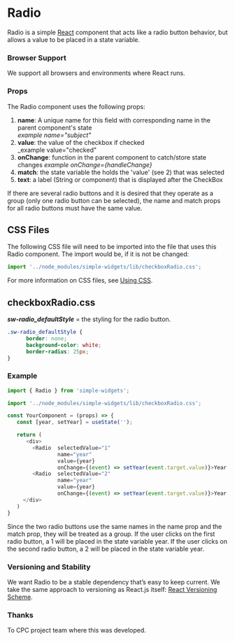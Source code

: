 # **Radio**

Radio is a simple [React] component that acts like a radio button behavior, but allows a value to be placed in a state variable.

### **Browser Support**

We support all browsers and environments where React runs.

### **Props**
The Radio component uses the following props:

1. **name**: A unique name for this field with corresponding name in the parent component's state    
    _example name="subject"_
2. **value**: the value of the checkbox if checked  
    _example value="checked"
3. **onChange**: function in the parent component to catch/store state changes 
    _example onChange={handleChange}_
5. **match**: the state variable the holds the 'value' (see 2) that was selected
6. **text**: a label (String or component) that is displayed after the CheckBox

If there are several radio buttons and it is desired that they operate as a group (only one radio button can be selected), the name and match props for all radio buttons must have the same value.

## CSS Files

The following CSS file will need to be imported into the file that uses this Radio component.  The import would be, if it is not be changed:

```javascript
import '../node_modules/simple-widgets/lib/checkboxRadio.css';
```

For more information on CSS files, see [Using CSS](./UsingCSS.md).


## checkboxRadio.css

***sw-radio_defaultStyle*** = the styling for the radio button.

```css
.sw-radio_defaultStyle {
      border: none;
      background-color: white;
      border-radius: 25px;
}
```

### **Example**
```javascript
import { Radio } from 'simple-widgets';

import '../node_modules/simple-widgets/lib/checkboxRadio.css';

const YourComponent = (props) => {
   const [year, setYear] = useState('');

   return (
      <div>
        <Radio  selectedValue="1" 
                name="year" 
                value={year} 
                onChange={(event) => setYear(event.target.value)}>Year 1</Radio>
        <Radio  selectedValue="2" 
                name="year" 
                value={year} 
                onChange={(event) => setYear(event.target.value)}>Year 2</Radio>
     </div>
   )
}
```

Since the two radio buttons use the same names in the name prop and the match prop, they will be treated as a group.  If the user clicks on the first radio button, a 1 will be placed in the state variable year.  If the user clicks on the second radio button, a 2 will be placed in the state variable year.

### **Versioning and Stability**

We want Radio to be a stable dependency that’s easy to keep current. We take the same approach to versioning as React.js itself: [React Versioning Scheme](https://facebook.github.io/react/blog/2016/02/19/new-versioning-scheme.html).

### **Thanks**

To CPC project team where this was developed.

[React]: https://facebook.github.io/react
[build-badge]: https://img.shields.io/travis/ReactTraining/react-router/master.svg?style=flat-square
[build]: https://travis-ci.org/ReactTraining/react-router

[npm-badge]: https://img.shields.io/npm/v/react-router.svg?style=flat-square
[npm]: https://www.npmjs.org/package/react-router

[codecov-badge]: https://img.shields.io/codecov/c/github/ReactTraining/react-router/master.svg?style=flat-square
[codecov]: https://codecov.io/gh/ReactTraining/react-router

[discord-badge]: https://img.shields.io/badge/Discord-join%20chat%20%E2%86%92-738bd7.svg?style=flat-square
[discord]: https://discord.gg/0ZcbPKXt5bYaNQ46
